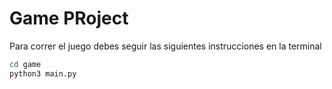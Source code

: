 # Game PRoject

Para correr el juego debes seguir las siguientes instrucciones en la terminal

```sh
cd game
python3 main.py
```
